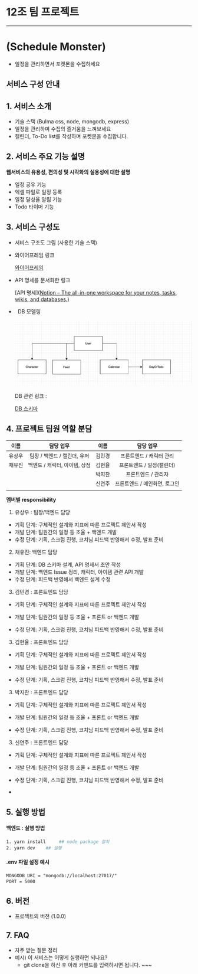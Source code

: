 # 12조 팀 프로젝트

<hr />

# (Schedule Monster)

- 일정을 관리하면서 포켓몬을 수집하세요

## 서비스 구성 안내

## 1. 서비스 소개

- 기술 스택 (Bulma css, node, mongodb, express)
- 일정을 관리하며 수집의 즐거움을 느껴보세요
- 캘린더, To-Do list를 작성하며 포켓몬을 수집합니다.



## 2. 서비스 주요 기능 설명

**웹서비스의 유용성, 편의성 및 시각화의 실용성에 대한 설명**

- 일정 공유 기능
- 엑셀 파일로 일정 등록
- 일정 달성율 알림 기능
- Todo 타이머 기능

## 3. 서비스 구성도

- 서비스 구조도 그림 (사용한 기술 스택)



- 와이어프레임 링크 
  
  [와이어프레임]([Figma](https://www.figma.com/file/ci9zZyQ3rHygsDzOfBuIre/Schedule_Monster?node-id=0%3A1))
  
  
- API 명세를 문서화한 링크
  
  [API 명세]([Notion – The all-in-one workspace for your notes, tasks, wikis, and databases.](https://mirage-cardboard-868.notion.site/API-6605e3921b154407a3179673937b2b1d))
  
  
-   DB 모델링
  
  ![alt text](DBmodel.png)
  
  DB 관련 링크 : 
  
   [DB 스키마](https://mirage-cardboard-868.notion.site/DB-d011b31d832a45258fd8343f303a8a85)



## 4. 프로젝트 팀원 역할 분담

| 이름  | 담당 업무              | 이름  | 담당 업무             |
|:---:|:------------------:|:---:|:-----------------:|
| 유상우 | 팀장 / 백엔드 / 캘린더, 유저 | 김민경 | 프론트엔드 / 캐릭터 관리    |
| 채유진 | 백엔드 / 캐릭터, 아이템, 상점 | 김현율 | 프론트엔드 / 일정(캘린더)   |
|     |                    | 박지찬 | 프론트엔드 / 관리자       |
|     |                    | 신연주 | 프론트엔드 / 메인화면, 로그인 |
|     |                    |     |                   |

**멤버별 responsibility**

1. 유상우 : 팀장/백엔드 담당
- 기획 단계: 구체적인 설계와 지표에 따른 프로젝트 제안서 작성
- 개발 단계: 팀원간의 일정 등 조율 + 백엔드 개발
- 수정 단계: 기획, 스크럼 진행, 코치님 피드백 반영해서 수정, 발표 준비



2. 채유진: 백엔드 담당
- 기획 단계: DB 스키마 설계, API 명세서 초안 작성
- 개발 단계: 백엔드 Issue 정리, 캐릭터, 아이템 관련 API 개발
- 수정 단계: 피드백 반영해서 백엔드 설계 수정



3.  김민경 : 프론트엔드 담당
- 기획 단계: 구체적인 설계와 지표에 따른 프로젝트 제안서 작성

- 개발 단계: 팀원간의 일정 등 조율 + 프론트 or 백엔드 개발

- 수정 단계: 기획, 스크럼 진행, 코치님 피드백 반영해서 수정, 발표 준비



3. 김현율 : 프론트엔드 담당
- 기획 단계: 구체적인 설계와 지표에 따른 프로젝트 제안서 작성

- 개발 단계: 팀원간의 일정 등 조율 + 프론트 or 백엔드 개발

- 수정 단계: 기획, 스크럼 진행, 코치님 피드백 반영해서 수정, 발표 준비



3. 박지찬 : 프론트엔드 담당
- 기획 단계: 구체적인 설계와 지표에 따른 프로젝트 제안서 작성

- 개발 단계: 팀원간의 일정 등 조율 + 프론트 or 백엔드 개발

- 수정 단계: 기획, 스크럼 진행, 코치님 피드백 반영해서 수정, 발표 준비



3. 신연주 : 프론트엔드 담당
- 기획 단계: 구체적인 설계와 지표에 따른 프로젝트 제안서 작성

- 개발 단계: 팀원간의 일정 등 조율 + 프론트 or 백엔드 개발

- 수정 단계: 기획, 스크럼 진행, 코치님 피드백 반영해서 수정, 발표 준비

- 

## 5. 실행 방법



#### 백엔드 : 실행 방법

```bash
1. yarn install     ## node package 설치
2. yarn dev    ## 실행


```

#### .env 파일 설정 예시

```.env
MONGODB_URI = "mongodb://localhost:27017/"
PORT = 5000
```



## 6. 버전

- 프로젝트의 버전 (1.0.0) 

## 7. FAQ

- 자주 받는 질문 정리
- 예시) 이 서비스는 어떻게 실행하면 되나요?
  - git clone을 하신 후 아래 커맨드를 입력하시면 됩니다. ~~~
